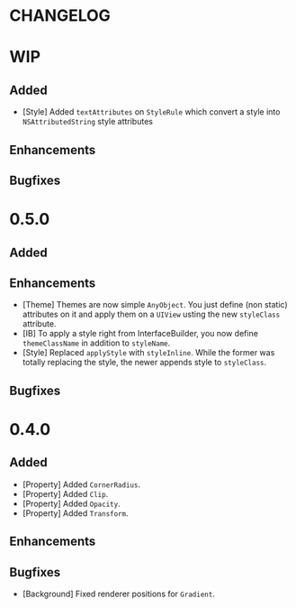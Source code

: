 # CHANGELOG

# WIP

## Added

- [Style] Added `textAttributes` on `StyleRule` which convert a style into `NSAttributedString` style attributes


## Enhancements

## Bugfixes

# 0.5.0

## Added

## Enhancements

- [Theme] Themes are now simple `AnyObject`. You just define (non static) attributes
on it and apply them on a `UIView` usting the new `styleClass` attribute.
- [IB] To apply a style right from InterfaceBuilder, you now define `themeClassName`
in addition to `styleName`.
- [Style] Replaced `applyStyle` with `styleInline`.
While the former was totally replacing the style, the newer appends style to `styleClass`.

## Bugfixes

# 0.4.0

## Added

- [Property] Added `CornerRadius`.
- [Property] Added `Clip`.
- [Property] Added `Opacity`.
- [Property] Added `Transform`.

## Enhancements

## Bugfixes

- [Background] Fixed renderer positions for `Gradient`.
